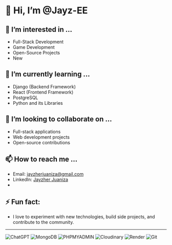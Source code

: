 # 👋 Hi, I’m @Jayz-EE

## 👀 I’m interested in ...
- Full-Stack Development
- Game Development
- Open-Source Projects
- New

## 🌱 I’m currently learning ...
- Django (Backend Framework)
- React (Frontend Framework)
- PostgreSQL
- Python and its Libraries

## 💞️ I’m looking to collaborate on ...
- Full-stack applications
- Web development projects
- Open-source contributions

## 📫 How to reach me ...
- Email: [jayzherjuaniza@gmail.com](mailto:jayzherjuaniza@gmail.com)
- LinkedIn: [Jayzher Juaniza](https://www.linkedin.com/in/jayzherjuaniza)
- 
## ⚡ Fun fact:
- I love to experiment with new technologies, build side projects, and contribute to the community.
  
---

![ChatGPT](https://img.shields.io/badge/ChatGPT-74aa9c?style=for-the-badge&logo=openai&logoColor=white)
![MongoDB](https://img.shields.io/badge/MongoDB-4EA94B?style=for-the-badge&logo=mongodb&logoColor=white)
![PHPMYADMIN](https://img.shields.io/badge/phpmyadmin-6C78AF?style=for-the-badge&logo=phpmyadmin&logoColor=white)
![Cloudinary](https://img.shields.io/badge/Cloudinary-3448C5?style=for-the-badge&logo=Cloudinary&logoColor=white)
![Render](https://img.shields.io/badge/Render-46E3B7?style=for-the-badge&logo=render&logoColor=white)
![Git](https://img.shields.io/badge/GIT-E44C30?style=for-the-badge&logo=git&logoColor=white)

